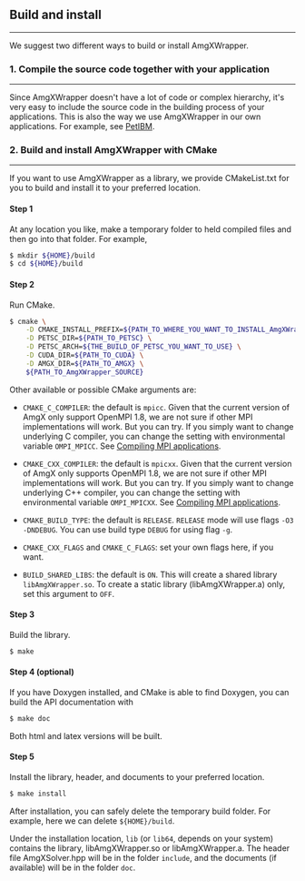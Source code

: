 ## Build and install
--------------------------

We suggest two different ways to build or install AmgXWrapper.

### 1. Compile the source code together with your application
-------------------------------------------------------------

Since AmgXWrapper doesn't have a lot of code or complex hierarchy, it's very 
easy to include the source code in the building process of your applications.
This is also the way we use AmgXWrapper in our own applications. For example,
see [PetIBM](https://github.com/barbagroup/PetIBM).

### 2. Build and install AmgXWrapper with CMake
------------------------------------------------

If you want to use AmgXWrapper as a library, we provide CMakeList.txt for you to
build and install it to your preferred location.

#### Step 1

At any location you like, make a temporary folder to held compiled files and 
then go into that folder. For example,

```bash
$ mkdir ${HOME}/build
$ cd ${HOME}/build
```

#### Step 2

Run CMake.

```bash
$ cmake \
    -D CMAKE_INSTALL_PREFIX=${PATH_TO_WHERE_YOU_WANT_TO_INSTALL_AmgXWrapper} \
    -D PETSC_DIR=${PATH_TO_PETSC} \
    -D PETSC_ARCH=${THE_BUILD_OF_PETSC_YOU_WANT_TO_USE} \
    -D CUDA_DIR=${PATH_TO_CUDA} \
    -D AMGX_DIR=${PATH_TO_AMGX} \
    ${PATH_TO_AmgXWrapper_SOURCE}
```

Other available or possible CMake arguments are:

* `CMAKE_C_COMPILER`: the default is `mpicc`. Given that the current version of 
  AmgX only support OpenMPI 1.8, we are not sure if other MPI implementations
  will work. But you can try. If you simply want to change underlying C compiler,
  you can change the setting with environmental variable `OMPI_MPICC`. See 
  [Compiling MPI applications](https://www.open-mpi.org/faq/?category=mpi-apps).

* `CMAKE_CXX_COMPILER`: the default is `mpicxx`. Given that the current version
  of AmgX only supports OpenMPI 1.8, we are not sure if other MPI implementations
  will work. But you can try. If you simply want to change underlying C++ compiler,
  you can change the setting with environmental variable `OMPI_MPICXX`. See 
  [Compiling MPI applications](https://www.open-mpi.org/faq/?category=mpi-apps).

* `CMAKE_BUILD_TYPE`: the default is `RELEASE`. `RELEASE` mode will use flags
  `-O3 -DNDEBUG`. You can use build type `DEBUG` for using flag `-g`.

* `CMAKE_CXX_FLAGS` and `CMAKE_C_FLAGS`: set your own flags here, if you want.

* `BUILD_SHARED_LIBS`: the default is `ON`. This will create a shared library 
  `libAmgXWrapper.so`. To create a static library (libAmgXWrapper.a) only, set
  this argument to `OFF`.

#### Step 3

Build the library.

```bash
$ make
```

#### Step 4 (optional)

If you have Doxygen installed, and CMake is able to find Doxygen, you can build
the API documentation with

```bash
$ make doc
```

Both html and latex versions will be built.

#### Step 5

Install the library, header, and documents to your preferred location.

```bash
$ make install
```

After installation, you can safely delete the temporary build folder. For example,
here we can delete `${HOME}/build`.

Under the installation location, `lib` (or `lib64`, depends on your system)
contains the library, libAmgXWrapper.so or libAmgXWrapper.a. The header file 
AmgXSolver.hpp will be in the folder `include`, and the documents (if available)
will be in the folder `doc`.
